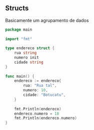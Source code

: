 ## Structs

Basicamente um agrupamento de dados

```go
package main
 
import "fmt"
 
type endereco struct {
    rua string
    numero init
    cidade string
}
 
func main() {
    endereco := endereco{
        rua: "Rua tal",
        numero: 10,
        cidade: "Botucatu",
    }
 
    fmt.Println(endereco)
    endereco.numero = 18
    fmt.Println(endereco.numero)
}
```